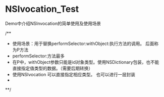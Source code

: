 # NSIvocation_Test

Demo中介绍NSInvocation的简单使用及使用场景


/**
 * 使用场景：用于替换performSelector:withObject:执行方法的调用。 后面称为P方法
 * performSelector:方法最多
 * 在P中，withObject参数只能是id对象类型。使用NSDictionary包装，也不能直接指定值类型的数据。（需要后期转换）
 * 使用NSIvocation 可以直接指定相应类型。 也可以进行一层封装
 *
 **/
